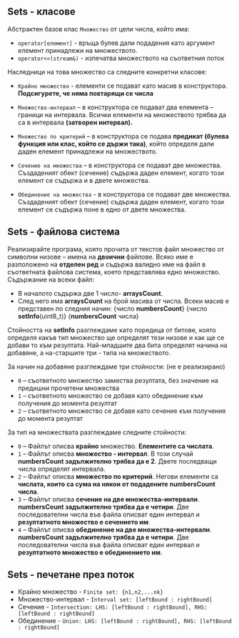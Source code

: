 ## Sets - класове

Абстрактен базов клас `Множество` от цели числа, който има:
- `operator[елемент]` - връща булев дали подадения като аргумент елемент принадлежи на множеството.
- `operator<<(stream&)` - изпечатва множеството на съответния поток 

Наследници на това множество са следните конкретни класове:

- `Крайно множество` - елементи се подават като масив в конструктора. **Подсигурете, че няма повтарящи се числа**

- `Множество-интервал` – в конструктора се подават два елемента – граници на интервала. Всички елементи на множеството трябва да са в интервала **(затворен интервал).**

- `Множество по критерий` – в конструктора се подава **предикат (булева функция или клас, който се държи така)**, който определя дали даден елемент принадлежи на множеството.

- `Сечение на множества` – в конструктора се подават две множества. Създаденият обект (сечение) съдържа даден елемент, когато този елемент се съдържа и в двете множества.

- `Обединение на множества` - в конструктора се подават две множества. Създаденият обект (сечение) съдържа даден елемент, когато този елемент се съдържа поне в едно от двете множества.

## Sets - файлова система

Реализирайте програма, която прочита от текстов файл множество от символни низове – имена на **двоични** файлове. Всяко име е разположено на **отделен ред** и съдържа валидно име на файл в съответната файлова система, което представлява едно множество. Съдържание на всеки файл:

- В началото съдържа две 1 число- **arraysCount**.
- След него има **arraysCount** на брой масива от числа. Всеки масив е представен по следния начин: {число **numbersCount**} {число **setInfo**(uint8_t)} {**numbersCount** числа} 

Стойността на **setInfo** разглеждаме като поредица от битове, която определя какъв тип множество ще определят тези низове и как ще се добави то към резултата. Най-младшите два бита определят начина на добавяне, а на-старшите три - типа на множеството.

За начин на добавяне разглеждаме три стойности: (не е реализирано)
- `0` – съответното множество замества резултата, без значение на предишни прочетени множества
- `1` – съответното множество се добавя като обединение към получения до момента резултат
- `2` – съответното множество се добавя като сечение към получения до момента резултат

За тип на множествата разглеждаме следните стойности:
- `0` – Файлът описва **крайно** множество. **Елементите са числата**.
- `1` – Файлът описва **множество - интервал**. В този случай **numbersCount задължително трябва да е 2**. Двете последващи числа определят интервала.
- `2` – Файлът описва **множество по критерий**. Негови елементи са **числата, които са сума на някои от подадените numbersCount числа**.
- `3` – Файлът описва **сечение на две множества-интервали**. **numbersCount задължително трябва да е четири**. Две последователни числа във файла описват един интервал и **резултатното множество е сечението им**.
- `4` – Файлът описва **обединение на две множества-интервали**. **numbersCount задължително трябва да е четири**. Две последователни числа във файла описват един интервал и **резултатното множество е обединението им**.

## Sets - печетане през поток
- Крайно множество - `Finite set: {n1,n2,...nk}`
- Множество-интервал - `Interval set: [leftBound : rightBound]`
- Сечение - `Intersection: LHS: [leftBound : rightBound], RHS: [leftBound : rightBound]`
- Обединение - `Union: LHS: [leftBound : rightBound], RHS: [leftBound : rightBound]`
